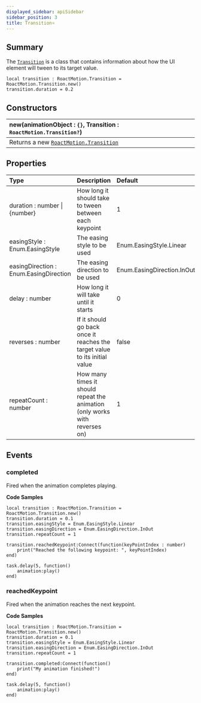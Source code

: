 ```yaml
---
displayed_sidebar: apiSidebar
sidebar_position: 3
title: Transition⭐
---
```


## Summary
The [``Transition``](Transition) is a class that contains information about how the UI element will tween to its target value.


```luau
local transition : RoactMotion.Transition = RoactMotion.Transition.new()
transition.duration = 0.2
```

## Constructors

|new(animationObject : ``{}``, Transition : ``RoactMotion.Transition?``)|
|:----|
|Returns a new [``RoactMotion.Transition``](Transition)|

## Properties

|Type| Description| Default|
|:---|:---|:---|
|duration : number \| {number} | How long it should take to tween between each keypoint|1|
|easingStyle : Enum.EasingStyle| The easing style to be used|Enum.EasingStyle.Linear|
|easingDirection : Enum.EasingDirection| The easing direction to be used|Enum.EasingDirection.InOut|
|delay : number| How long it will take until it starts|0|
|reverses : number| If it should go back once it reaches the target value to its initial value|false|
|repeatCount : number| How many times it should repeat the animation (only works with reverses on)|1|

## Events

### completed

Fired when the animation completes playing.

**Code Samples**
```luau
local transition : RoactMotion.Transition = RoactMotion.Transition.new()
transition.duration = 0.1
transition.easingStyle = Enum.EasingStyle.Linear
transition.easingDirection = Enum.EasingDirection.InOut
transition.repeatCount = 1

transition.reachedKeypoint:Connect(function(keyPointIndex : number)
    print("Reached the following keypoint: ", keyPointIndex)
end)

task.delay(5, function()
    animation:play()
end)
```

### reachedKeypoint

Fired when the animation reaches the next keypoint.

**Code Samples**
```luau
local transition : RoactMotion.Transition = RoactMotion.Transition.new()
transition.duration = 0.1
transition.easingStyle = Enum.EasingStyle.Linear
transition.easingDirection = Enum.EasingDirection.InOut
transition.repeatCount = 1

transition.completed:Connect(function()
    print("My animation finished!")
end)

task.delay(5, function()
    animation:play()
end)
```